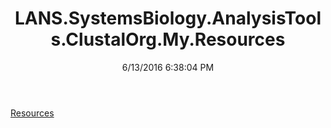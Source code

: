 ﻿---
title: LANS.SystemsBiology.AnalysisTools.ClustalOrg.My.Resources
date: 6/13/2016 6:38:04 PM
---

[Resources](T-LANS.SystemsBiology.AnalysisTools.ClustalOrg.My.Resources.Resources.html)
